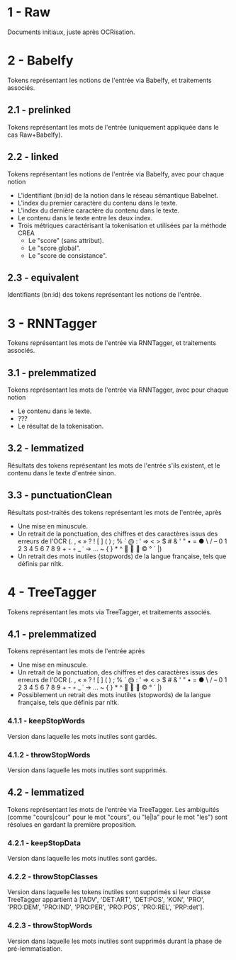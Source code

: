 # 1 - Raw
Documents initiaux, juste après OCRisation.
# 2 - Babelfy
Tokens représentant les notions de l'entrée via Babelfy, et traitements associés.
## 2.1 - prelinked
Tokens représentant les mots de l'entrée (uniquement appliquée dans le cas Raw+Babelfy).
## 2.2 - linked
Tokens représentant les notions de l'entrée via Babelfy, avec pour chaque notion

- L'identifiant (bn:id) de la notion dans le réseau sémantique Babelnet.
- L'index du premier caractère du contenu dans le texte.
- L'index du dernière caractère du contenu dans le texte.
- Le contenu dans le texte entre les deux index.
- Trois métriques caractérisant la tokenisation et utilisées par la méthode CREA
    - Le "score" (sans attribut).
    - Le "score global".
    - Le "score de consistance".
## 2.3 - equivalent
Identifiants (bn:id) des tokens représentant les notions de l'entrée.
# 3 - RNNTagger
Tokens représentant les mots de l'entrée via RNNTagger, et traitements associés.
## 3.1 - prelemmatized
Tokens représentant les mots de l'entrée via RNNTagger, avec pour chaque notion

- Le contenu dans le texte.
- ???
- Le résultat de la tokenisation.
## 3.2 - lemmatized
Résultats des tokens représentant les mots de l'entrée s'ils existent, et le contenu dans le texte d'entrée sinon.
## 3.3 - punctuationClean
Résultats post-traités des tokens représentant les mots de l'entrée, après

- Une mise en minuscule.
- Un retrait de la ponctuation, des chiffres et des caractères issus des erreurs de l'OCR (. , « » ? ! [ ] ( ) ; % ` @ : ’ ⇒ < > $ # & ' " • = ● \ / – 0 1 2 3 4 5 6 7 8 9 + - ◦ _ ˓ → … ~ { } * ^    © ° ´ |)
- Un retrait des mots inutiles (stopwords) de la langue française, tels que définis par nltk.
# 4 - TreeTagger
Tokens représentant les mots via TreeTagger, et traitements associés.
## 4.1 - prelemmatized
Tokens représentant les mots de l'entrée après

- Une mise en minuscule.
- Un retrait de la ponctuation, des chiffres et des caractères issus des erreurs de l'OCR (. , « » ? ! [ ] ( ) ; % ` @ : ’ ⇒ < > $ # & ' " • = ● \ / – 0 1 2 3 4 5 6 7 8 9 + - ◦ _ ˓ → … ~ { } * ^    © ° ´ |)
- Possiblement un retrait des mots inutiles (stopwords) de la langue française, tels que définis par nltk.
### 4.1.1 - keepStopWords
Version dans laquelle les mots inutiles sont gardés.
### 4.1.2 - throwStopWords
Version dans laquelle les mots inutiles sont supprimés.
## 4.2 - lemmatized
Tokens représentant les mots de l'entrée via TreeTagger. Les ambiguités (comme "cours|cour" pour le mot "cours", ou "le|la" pour le mot "les") sont résolues en gardant la première proposition.
### 4.2.1 - keepStopData
Version dans laquelle les mots inutiles sont gardés.
### 4.2.2 - throwStopClasses
Version dans laquelle les tokens inutiles sont supprimés si leur classe TreeTagger appartient à ['ADV', 'DET:ART', 'DET:POS', 'KON', 'PRO', 'PRO:DEM', 'PRO:IND', 'PRO:PER', 'PRO:POS', 'PRO:REL', 'PRP:det'].
### 4.2.3 - throwStopWords
Version dans laquelle les mots inutiles sont supprimés durant la phase de pré-lemmatisation.

